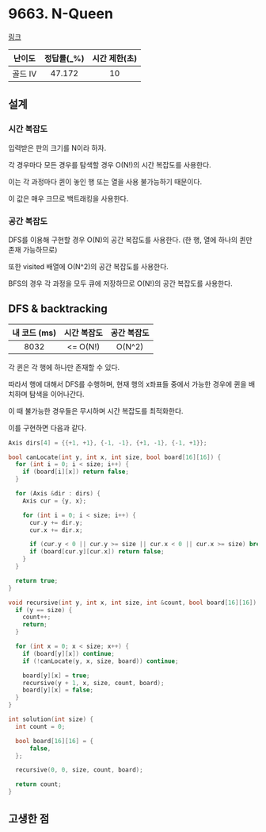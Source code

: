 # 9663. N-Queen

[링크](https://www.acmicpc.net/problem/9663)

| 난이도  | 정답률(\_%) | 시간 제한(초) |
| :-----: | :---------: | :-----------: |
| 골드 IV |   47.172    |      10       |

## 설계

### 시간 복잡도

입력받은 판의 크기를 N이라 하자.

각 경우마다 모든 경우를 탐색할 경우 O(N!)의 시간 복잡도를 사용한다.

이는 각 과정마다 퀸이 놓인 행 또는 열을 사용 불가능하기 때문이다.

이 값은 매우 크므로 백트래킹을 사용한다.

### 공간 복잡도

DFS를 이용해 구현할 경우 O(N)의 공간 복잡도를 사용한다. (한 행, 열에 하나의 퀸만 존재 가능하므로)

또한 visited 배열에 O(N^2)의 공간 복잡도를 사용한다.

BFS의 경우 각 과정을 모두 큐에 저장하므로 O(N!)의 공간 복잡도를 사용한다.

## DFS & backtracking

| 내 코드 (ms) | 시간 복잡도 | 공간 복잡도 |
| :----------: | :---------: | :---------: |
|     8032     |  <= O(N!)   |   O(N^2)    |

각 퀸은 각 행에 하나만 존재할 수 있다.

따라서 행에 대해서 DFS를 수행하며, 현재 행의 x좌표들 중에서 가능한 경우에 퀸을 배치하며 탐색을 이어나간다.

이 때 불가능한 경우들은 무시하며 시간 복잡도를 최적화한다.

이를 구현하면 다음과 같다.

```cpp
Axis dirs[4] = {{+1, +1}, {-1, -1}, {+1, -1}, {-1, +1}};

bool canLocate(int y, int x, int size, bool board[16][16]) {
  for (int i = 0; i < size; i++) {
    if (board[i][x]) return false;
  }

  for (Axis &dir : dirs) {
    Axis cur = {y, x};

    for (int i = 0; i < size; i++) {
      cur.y += dir.y;
      cur.x += dir.x;

      if (cur.y < 0 || cur.y >= size || cur.x < 0 || cur.x >= size) break;
      if (board[cur.y][cur.x]) return false;
    }
  }

  return true;
}

void recursive(int y, int x, int size, int &count, bool board[16][16]) {
  if (y == size) {
    count++;
    return;
  }

  for (int x = 0; x < size; x++) {
    if (board[y][x]) continue;
    if (!canLocate(y, x, size, board)) continue;

    board[y][x] = true;
    recursive(y + 1, x, size, count, board);
    board[y][x] = false;
  }
}

int solution(int size) {
  int count = 0;

  bool board[16][16] = {
      false,
  };

  recursive(0, 0, size, count, board);

  return count;
}
```

## 고생한 점
